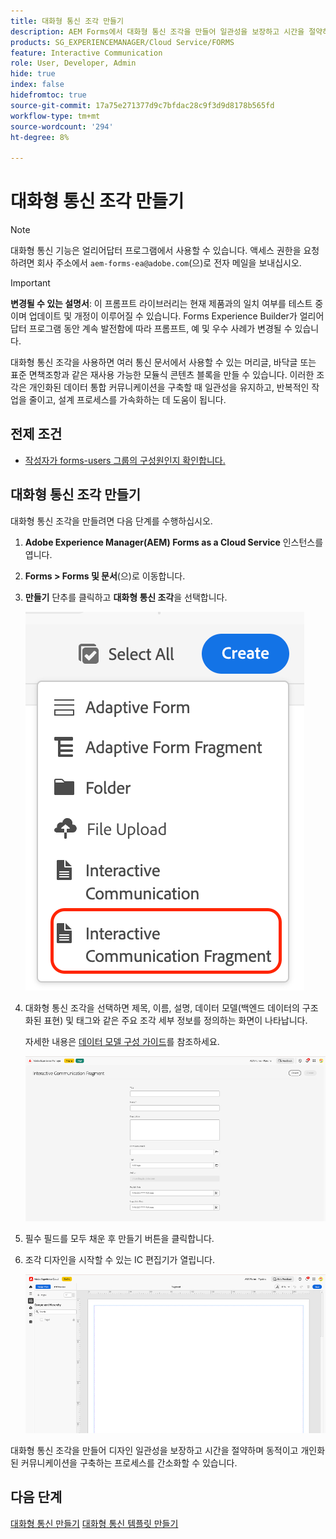 ```yaml
---
title: 대화형 통신 조각 만들기
description: AEM Forms에서 대화형 통신 조각을 만들어 일관성을 보장하고 시간을 절약하며 개인화된 데이터 기반 통신을 지원하는 재사용 가능한 모듈식 콘텐츠 블록을 구축할 수 있습니다.
products: SG_EXPERIENCEMANAGER/Cloud Service/FORMS
feature: Interactive Communication
role: User, Developer, Admin
hide: true
index: false
hidefromtoc: true
source-git-commit: 17a75e271377d9c7bfdac28c9f3d9d8178b565fd
workflow-type: tm+mt
source-wordcount: '294'
ht-degree: 8%

---
```


# 대화형 통신 조각 만들기

>[!NOTE]
>
> 대화형 통신 기능은 얼리어답터 프로그램에서 사용할 수 있습니다. 액세스 권한을 요청하려면 회사 주소에서 `aem-forms-ea@adobe.com`(으)로 전자 메일을 보내십시오.

>[!IMPORTANT]
>
> **변경될 수 있는 설명서**: 이 프롬프트 라이브러리는 현재 제품과의 일치 여부를 테스트 중이며 업데이트 및 개정이 이루어질 수 있습니다. Forms Experience Builder가 얼리어답터 프로그램 동안 계속 발전함에 따라 프롬프트, 예 및 우수 사례가 변경될 수 있습니다.

대화형 통신 조각을 사용하면 여러 통신 문서에서 사용할 수 있는 머리글, 바닥글 또는 표준 면책조항과 같은 재사용 가능한 모듈식 콘텐츠 블록을 만들 수 있습니다. 이러한 조각은 개인화된 데이터 통합 커뮤니케이션을 구축할 때 일관성을 유지하고, 반복적인 작업을 줄이고, 설계 프로세스를 가속화하는 데 도움이 됩니다.

## 전제 조건

* [작성자가 forms-users 그룹의 구성원인지 확인합니다.](/help/forms/setup-forms-cloud-service.md#configure-users)

## 대화형 통신 조각 만들기

대화형 통신 조각을 만들려면 다음 단계를 수행하십시오.

1. **Adobe Experience Manager(AEM) Forms as a Cloud Service** 인스턴스를 엽니다.
1. **Forms > Forms 및 문서**(으)로 이동합니다.
1. **만들기** 단추를 클릭하고 **대화형 통신 조각**&#x200B;을 선택합니다.

   ![IC 문서 찾기](/help/forms/interactive-communication/assets/fragment.png)

1. 대화형 통신 조각을 선택하면 제목, 이름, 설명, 데이터 모델(백엔드 데이터의 구조화된 표현) 및 태그와 같은 주요 조각 세부 정보를 정의하는 화면이 나타납니다.

   자세한 내용은 [데이터 모델 구성 가이드](https://experienceleague.adobe.com/en/docs/experience-manager-cloud-service/content/forms/integrate/use-form-data-model/create-form-data-models)를 참조하세요.

   ![IC 문서 찾기](/help/forms/interactive-communication/assets/createfrgmnt.png)

1. 필수 필드를 모두 채운 후 만들기 버튼을 클릭합니다.
1. 조각 디자인을 시작할 수 있는 IC 편집기가 열립니다.

   ![IC 문서 찾기](/help/forms/interactive-communication/assets/frgmntui.png)

대화형 통신 조각을 만들어 디자인 일관성을 보장하고 시간을 절약하며 동적이고 개인화된 커뮤니케이션을 구축하는 프로세스를 간소화할 수 있습니다.

## 다음 단계

[대화형 통신 만들기](/help/forms/interactive-communication/create-interactive-communication.md)
[대화형 통신 템플릿 만들기](/help/forms/interactive-communication/create-interactive-communication-template.md)
